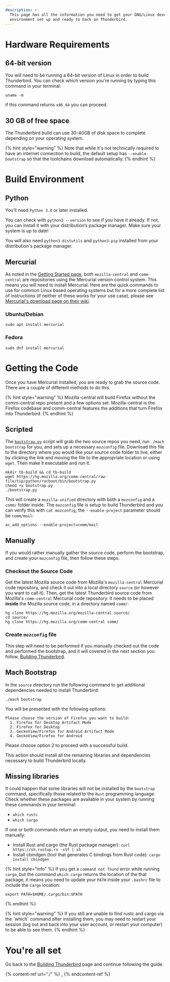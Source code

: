 ```yaml
---
description: >-
  This page has all the information you need to get your GNU/Linux development
  environment set up and ready to hack on Thunderbird.
---
```


# Hardware Requirements

## 64-bit version

You will need to be running a 64-bit version of Linux in order to build Thunderbird. You can check which version you're running by typing this command in your terminal:

```
uname -m
```

if this command returns `x86_64` you can proceed.

## 30 GB of free space

The Thunderbird build can use 30-40GB of disk space to complete depending on your operating system.

{% hint style="warning" %}
Note that while it's not technically required to have an internet connection to build, the default setup has `--enable-bootstrap` so that the toolchains download automatically.
{% endhint %}

# Build Environment

## Python

You’ll need `Python 3.8` or later installed.

You can check with `python3 --version` to see if you have it already. If not, you can install it with your distribution’s package manager. Make sure your system is up to date!

You will also need `python3-distutils` and `python3-pip` installed from your distribution's package manager.

## Mercurial

As noted in the [Getting Started page](../getting-started#mercurial-version-control), both `mozilla-central` and `comm-central` are repositories using the Mercurial version control system. This means you will need to install Mercurial.
Here are the quick commands to use for common Linux based operating systems but for a more complete list of instructions (if neither of these works for your use case), please see [Mercurial's download page on their wiki](https://www.mercurial-scm.org/wiki/Download).

### Ubuntu/Debian
```
sudo apt install mercurial
```

### Fedora
```
sudo dnf install mercurial
```

# Getting the Code

Once you have Mercurial installed, you are ready to grab the source code. There are a couple of different methods to do this.

{% hint style="warning" %}
Mozilla-central will build Firefox without the comm-central repo present and a few options set. Mozilla-central is the Firefox codebase and comm-central features the additions that turn Firefox into Thunderbird.
{% endhint %}

## Scripted

The [`bootstrap.py`](https://hg.mozilla.org/comm-central/raw-file/tip/python/rocboot/bin/bootstrap.py) script will grab the two source repos you need, run `./mach bootstrap` for you, and sets up a necessary `mozconfig` file. Download this file to the directory where you would like your source code folder to live, either by clicking the link and moving the file to the appropriate location or using `wget`. Then make it executable and run it.

```
mkdir tb-build && cd tb-build
wget https://hg.mozilla.org/comm-central/raw-file/tip/python/rocboot/bin/bootstrap.py
chmod +x bootstrap.py
./bootstrap.py
```

This will create a `mozilla-unified` directory with both a `mozconfig` and a `comm/` folder inside. The `mozconfig` file is setup to build Thunderbird and you can verify this with `cat mozconfig`; the `--enable-project` parameter should be `comm/mail`:

```
ac_add_options --enable-project=comm/mail
```

## Manually

If you would rather manually gather the source code, perform the bootstrap, and create your `mozconfig` file, then follow these steps.

### Checkout the Source Code
Get the latest Mozilla source code from Mozilla's `mozilla-central` Mercurial code repository, and check it out into a local directory `source` (or however you want to call it). Then, get the latest Thunderbird source code from Mozilla's `comm-central` Mercurial code repository. It needs to be placed **inside** the Mozilla source code, in a directory named `comm/`:

```
hg clone https://hg.mozilla.org/mozilla-central source/
cd source/
hg clone https://hg.mozilla.org/comm-central comm/
```

### Create `mozconfig` file

This step will need to be performed if you manually checked out the code and performed the bootstrap, and it will covered in the next section you follow, [Building Thunderbird](./#build-configuration).

## Mach Bootstrap
In the `source` directory run the following command to get additional dependencies needed to install Thunderbird:

```
./mach bootstrap
```

You will be presented with the following options:

```
Please choose the version of Firefox you want to build:
  1. Firefox for Desktop Artifact Mode
  2. Firefox for Desktop
  3. GeckoView/Firefox for Android Artifact Mode
  4. GeckoView/Firefox for Android
```

Please choose option 2 to proceed with a successful build.

This action should install all the remaining libraries and dependencies necessary to build Thunderbird locally.

## Missing libraries

It could happen that some libraries will not be installed by the `bootstrap` command, specifically those related to the `Rust` programming language. Check whether these packages are available in your system by running these commands in your terminal:

* `which rustc`
* `which cargo`

If one or both commands return an empty output, you need to install them manually:

* Install Rust and cargo (the Rust package manager): `curl https://sh.rustup.rs -sSf | sh`
* Install cbindgen (tool that generates C bindings from Rust code): `cargo install cbindgen`

{% hint style="info" %}
If you get a `command not found` error while running `cargo`, but the command `which cargo` returns the location of the that package, it means you need to update your `PATH` inside your `.bashrc` file to include the `cargo` location:

```
export PATH=$HOME/.cargo/bin:$PATH
```
{% endhint %}

{% hint style="warning" %}
If you still are unable to find rustc and cargo via the ˋwhichˋ command after installing them, you may need to restart your session (log out and back into your user account, or restart your computer) to be able to see them.
{% endhint %}

# You're all set

Go back to the [Building Thunderbird](./#build-configuration) page and continue following the guide.

{% content-ref url="./" %}
[.](./)
{% endcontent-ref %}
